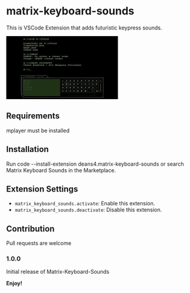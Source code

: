 # matrix-keyboard-sounds

This is VSCode Extension that adds futuristic keypress sounds.

![Enter the Matrix Screenshot](matrix.jpeg)

## Requirements

mplayer must be installed

## Installation

Run code --install-extension deans4.matrix-keyboard-sounds
or search Matrix Keyboard Sounds in the Marketplace.

## Extension Settings

* `matrix_keyboard_sounds.activate`: Enable this extension.
* `matrix_keyboard_sounds.deactivate`: Disable this extension.

## Contribution

Pull requests are welcome

### 1.0.0

Initial release of Matrix-Keyboard-Sounds

**Enjoy!**
